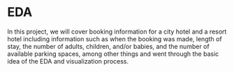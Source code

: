 # EDA
In this project, we will cover booking information for a city hotel and a resort hotel including information such as when the booking was made, length of stay, the number of adults, children, and/or babies, and the number of available parking spaces, among other things and went through the basic idea of the EDA and visualization process.
